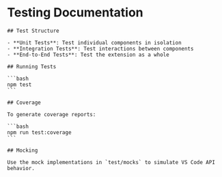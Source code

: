 # Testing Documentation

    ## Test Structure

    - **Unit Tests**: Test individual components in isolation
    - **Integration Tests**: Test interactions between components
    - **End-to-End Tests**: Test the extension as a whole

    ## Running Tests

    ```bash
    npm test
    ```

    ## Coverage

    To generate coverage reports:

    ```bash
    npm run test:coverage
    ```

    ## Mocking

    Use the mock implementations in `test/mocks` to simulate VS Code API behavior.
